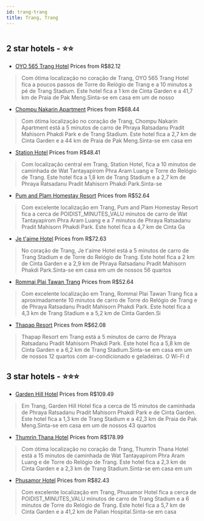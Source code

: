 ```yaml
---
id: trang-trang
title: Trang, Trang
---
```


<center><img src="https://i.travelapi.com/hotels/10000000/9790000/9789000/9788966/4660d992_z.jpg" alt="" /></center>


##  2 star hotels - ⭐️⭐️

-    [OYO 565 Trang Hotel](https://www.hurb.com/br/aud/https://www.hurb.com/br/hotels/trang/oyo-565-trang-hotel-HT-VMRF?cmp=18055) Prices from R$82.12
   > Com ótima localização no coração de Trang, OYO 565 Trang Hotel fica a poucos passos de Torre do Relógio de Trang e a 10 minutos a pé de Trang Stadium.  Este hotel fica a 1 km de Cinta Garden e a 41,7 km de Praia de Pak Meng.Sinta-se em casa em um de nosso
-    [Chompu Nakarin Apartment](https://www.hurb.com/br/aud/https://www.hurb.com/br/hotels/trang/chompu-nakarin-apartment-HT-HJAE?cmp=18055) Prices from R$68.44
   > Com ótima localização no coração de Trang, Chompu Nakarin Apartment está a 5 minutos de carro de Phraya Ratsadanu Pradit Mahisorn Phakdi Park e de Trang Stadium.  Este hotel fica a 2,7 km de Cinta Garden e a 44 km de Praia de Pak Meng.Sinta-se em casa em 
-    [Station Hotel](https://www.hurb.com/br/aud/https://www.hurb.com/br/hotels/trang/station-hotel-HT-V1XU?cmp=18055) Prices from R$48.41
   > Com localização central em Trang, Station Hotel, fica a 10 minutos de caminhada de Wat Tantayapirom Phra Aram Luang e Torre do Relógio de Trang.  Este hotel fica a 1,8 km de Trang Stadium e a 2,7 km de Phraya Ratsadanu Pradit Mahisorn Phakdi Park.Sinta-se
-    [Pum and Plam Homestay Resort](https://www.hurb.com/br/aud/https://www.hurb.com/br/hotels/trang/pum-and-plam-homestay-resort-HT-OQ33?cmp=18055) Prices from R$52.64
   > Com excelente localização em Trang, Pum and Plam Homestay Resort fica a cerca de POIDIST_MINUTES_VALU minutos de carro de Wat Tantayapirom Phra Aram Luang e a 7 minutos de Phraya Ratsadanu Pradit Mahisorn Phakdi Park.  Este hotel fica a 4,7 km de Cinta Ga
-    [Je t'aime Hotel](https://www.hurb.com/br/aud/https://www.hurb.com/br/hotels/trang/je-t-aime-hotel-HT-793V?cmp=18055) Prices from R$72.63
   > No coração de Trang, Je t'aime Hotel está a 5 minutos de carro de Trang Stadium e de Torre do Relógio de Trang.  Este hotel fica a 2 km de Cinta Garden e a 2,9 km de Phraya Ratsadanu Pradit Mahisorn Phakdi Park.Sinta-se em casa em um de nossos 56 quartos 
-    [Rommai Plai Tawan Trang](https://www.hurb.com/br/aud/https://www.hurb.com/br/hotels/trang/rommai-plai-tawan-trang-HT-UYDR?cmp=18055) Prices from R$52.64
   > Com excelente localização em Trang, Rommai Plai Tawan Trang fica a aproximadamente 10 minutos de carro de Torre do Relógio de Trang e de Phraya Ratsadanu Pradit Mahisorn Phakdi Park.  Este hotel fica a 4,3 km de Trang Stadium e a 5,2 km de Cinta Garden.Si
-    [Thapap Resort](https://www.hurb.com/br/aud/https://www.hurb.com/br/hotels/trang/thapap-resort-HT-U7TP?cmp=18055) Prices from R$62.08
   > Thapap Resort em Trang está a 5 minutos de carro de Phraya Ratsadanu Pradit Mahisorn Phakdi Park.  Este hotel fica a 5,8 km de Cinta Garden e a 6,2 km de Trang Stadium.Sinta-se em casa em um de nossos 12 quartos com ar-condicionado e geladeiras. O Wi-Fi d

##  3 star hotels - ⭐️⭐️⭐️

-    [Garden Hill Hotel](https://www.hurb.com/br/aud/https://www.hurb.com/br/hotels/trang/garden-hill-hotel-HT-DSH5?cmp=18055) Prices from R$109.49
   > Em Trang, Garden Hill Hotel fica a cerca de 15 minutos de caminhada de Phraya Ratsadanu Pradit Mahisorn Phakdi Park e de Cinta Garden.  Este hotel fica a 1,3 km de Trang Stadium e a 42,3 km de Praia de Pak Meng.Sinta-se em casa em um de nossos 43 quartos 
-    [Thumrin Thana Hotel](https://www.hurb.com/br/aud/https://www.hurb.com/br/hotels/trang/thumrin-thana-hotel-HT-PTFJ?cmp=18055) Prices from R$178.99
   > Com ótima localização no coração de Trang, Thumrin Thana Hotel está a 15 minutos de caminhada de Wat Tantayapirom Phra Aram Luang e de Torre do Relógio de Trang.  Este hotel fica a 2,3 km de Cinta Garden e a 2,3 km de Trang Stadium.Sinta-se em casa em um 
-    [Phusamor Hotel](https://www.hurb.com/br/aud/https://www.hurb.com/br/hotels/trang/phusamor-hotel-HT-SFDX?cmp=18055) Prices from R$82.43
   > Com excelente localização em Trang, Phusamor Hotel fica a cerca de POIDIST_MINUTES_VALU minutos de carro de Trang Stadium e a 6 minutos de Torre do Relógio de Trang.  Este hotel fica a 5,7 km de Cinta Garden e a 41,2 km de Palian Hospital.Sinta-se em casa
